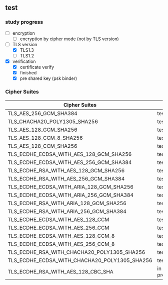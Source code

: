 ## test

### study progress

- [ ] encryption
  - [ ] encryption by cipher mode (not by TLS version)
- [ ] TLS version
  - [x] TLS1.3
  - [ ] TLS1.2
- [x] verification
  - [x] certificate verify
  - [x] finished
  - [x] pre shared key (psk binder)

### Cipher Suites

| Cipher Suites                                 |             |
| --                                            | --          |
| TLS_AES_256_GCM_SHA384                        | tested      |
| TLS_CHACHA20_POLY1305_SHA256                  | tested      |
| TLS_AES_128_GCM_SHA256                        | tested      |
| TLS_AES_128_CCM_8_SHA256                      | tested      |
| TLS_AES_128_CCM_SHA256                        | tested      |
| TLS_ECDHE_ECDSA_WITH_AES_128_GCM_SHA256       | tested      |
| TLS_ECDHE_ECDSA_WITH_AES_256_GCM_SHA384       | tested      |
| TLS_ECDHE_RSA_WITH_AES_128_GCM_SHA256         | tested      |
| TLS_ECDHE_RSA_WITH_AES_256_GCM_SHA384         | tested      |
| TLS_ECDHE_ECDSA_WITH_ARIA_128_GCM_SHA256      | tested      |
| TLS_ECDHE_ECDSA_WITH_ARIA_256_GCM_SHA384      | tested      |
| TLS_ECDHE_RSA_WITH_ARIA_128_GCM_SHA256        | tested      |
| TLS_ECDHE_RSA_WITH_ARIA_256_GCM_SHA384        | tested      |
| TLS_ECDHE_ECDSA_WITH_AES_128_CCM              | tested      |
| TLS_ECDHE_ECDSA_WITH_AES_256_CCM              | tested      |
| TLS_ECDHE_ECDSA_WITH_AES_128_CCM_8            | tested      |
| TLS_ECDHE_ECDSA_WITH_AES_256_CCM_8            | tested      |
| TLS_ECDHE_RSA_WITH_CHACHA20_POLY1305_SHA256   | tested      |
| TLS_ECDHE_ECDSA_WITH_CHACHA20_POLY1305_SHA256 | tested      |
| TLS_ECDHE_RSA_WITH_AES_128_CBC_SHA            | in progress |
